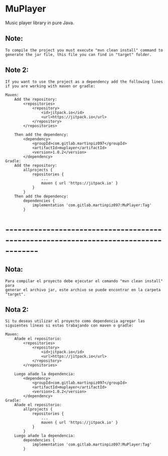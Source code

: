 # MuPlayer
Music player library in pure Java.

## Note: 
    To compile the project you must execute "mvn clean install" command to
    generate the jar file, this file you can find in "target" folder.

## Note 2:
    If you want to use the project as a dependency add the following lines if you are working with maven or gradle:

    Maven:
        Add the repository:
            <repositories>
                <repository>
                    <id>jitpack.io</id>
                    <url>https://jitpack.io</url>
                </repository>
            </repositories>
        
        Then add the dependency:
            <dependency>
                <groupId>com.gitlab.martinpiz097</groupId>
                <artifactId>muplayer</artifactId>
                <version>1.0.2</version>
            </dependency>
    Gradle:
        Add the repository:
            allprojects {
                repositories {
                    ...
                    maven { url 'https://jitpack.io' }
                }
            }
        Then add the dependency:
            dependencies {
                implementation 'com.gitlab.martinpiz097:MuPlayer:Tag'
            }
# ------------------------------------------------------------------------------------

## Nota: 
    Para compilar el proyecto debe ejecutar el comando "mvn clean install" para 
    generar el archivo jar, este archivo se puede encontrar en la carpeta "target".
    
## Nota 2:

    Si tu deseas utilizar el proyecto como dependencia agregar las siguientes líneas si estas trabajando con maven o gradle:

    Maven:
        Añade el repositorio:
            <repositories>
                <repository>
                    <id>jitpack.io</id>
                    <url>https://jitpack.io</url>
                </repository>
            </repositories>
        
        Luego añade la dependencia:
            <dependency>
                <groupId>com.gitlab.martinpiz097</groupId>
                <artifactId>muplayer</artifactId>
                <version>1.0.2</version>
            </dependency>
    Gradle:
        Añade el repositorio:
            allprojects {
                repositories {
                    ...
                    maven { url 'https://jitpack.io' }
                }
            }
        Luego añade la dependencia:
            dependencies {
                implementation 'com.gitlab.martinpiz097:MuPlayer:Tag'
            }
    
